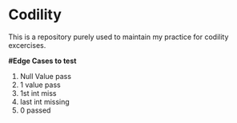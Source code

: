 # Codility
This is a repository purely used to maintain my practice for codility excercises.

**#Edge Cases to test**
1. Null Value pass
2. 1 value pass
3. 1st int miss
4. last int missing
5. 0 passed
